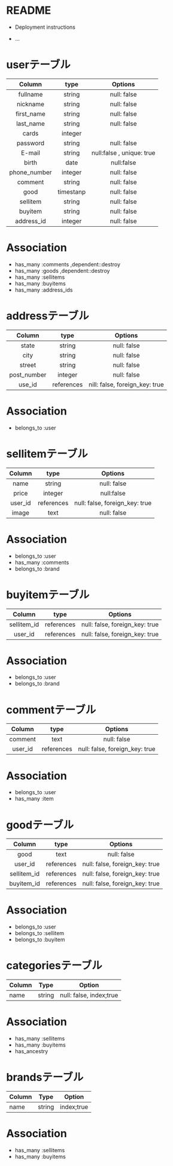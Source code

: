 # README

* Deployment instructions

* ...

# userテーブル
|Column|type|Options|
|:--:|:--:|:--:|
|fullname|string|null: false|
|nickname|string|null: false|
|first_name|string|null: false|
|last_name|string|null: false|
|cards|integer||
|password|string|null: false|
|E-mail|string|null:false , unique: true|
|birth|date|null:false|
|phone_number|integer|null: false|
|comment|string|null: false|
|good|timestanp|null: false|
|sellitem|string|null: false|
|buyitem|string|null: false|
|address_id|integer|null: false|

# Association
- has_many :comments ,dependent::destroy
- has_many :goods ,dependent::destroy
- has_many :sellitems
- has_many :buyitems
- has_many :address_ids

# addressテーブル
|Column|type|Options|
|:--:|:--:|:--:|
|state|string|null: false|
|city|string|null: false|
|street|string|null: false|
|post_number|integer|null: false|
|use_id|references|nill: false, foreign_key: true|

# Association
- belongs_to :user

# sellitemテーブル
|Column|type|Options|
|:--:|:--:|:--:|
|name|string|null: false|
|price|integer|null:false|
|user_id|references|null: false, foreign_key: true|
|image|text|null: false|

# Association
- belongs_to :user
- has_many :comments
- belongs_to :brand

# buyitemテーブル
|Column|type|Options|
|:--:|:--:|:--:|
|sellitem_id|references|null: false, foreign_key: true|
|user_id|references|null: false, foreign_key: true|

# Association
- belongs_to :user
- belongs_to :brand

# commentテーブル
|Column|type|Options|
|:--:|:--:|:--:|
|comment|text|null: false|
|user_id|references|null: false, foreign_key: true|

# Association
- belongs_to :user
- has_many :item

# goodテーブル
|Column|type|Options|
|:--:|:--:|:--:|
|good|text|null: false|
|user_id|references|null: false, foreign_key: true|
|sellitem_id|references|null: false, foreign_key: true|
|buyitem_id|references|null: false, foreign_key: true|

# Association
- belongs_to :user
- belongs_to :sellitem
- belongs_to :buyitem

# categoriesテーブル
|Column|Type|Option|
|------|----|------|
|name|string|null: false, index;true|

# Association
- has_many :sellitems
- has_many :buyitems
- has_ancestry

# brandsテーブル
|Column|Type|Option|
|------|----|------|
|name|string|index;true|

# Association
- has_many :sellitems
- has_many :buyitems